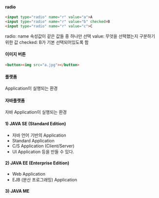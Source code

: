 #### radio
```html
<input type="radio" name="r" value="a">A
<input type="radio" name="r" value="b" checked>B
<input type="radio" name="r" value="c">C
```
radio: name 속성값이 같은 값들 중 하나만 선택
value: 무엇을 선택했는지 구분하기 위한 값
checked: B가 기본 선택되어있도록 함


#### 이미지 버튼
```html
<button><img src="a.jpg"></button>
```

#### 플랫폼
Application이 실행되는 환경

#### 자바플랫폼
자바 Application이 실행되는 환경

#### 1) JAVA SE (Standard Edition)
* 자바 언어 기반의 Application
* Standard Application
*  C/S Application (Client/Server)
*  UI Application
등을 만들 수 있다.

#### 2) JAVA EE (Enterprise Edition)
* Web Application
* EJB (분산 프로그래밍) Application

#### 3) JAVA ME
<!--stackedit_data:
eyJoaXN0b3J5IjpbLTExNzc3NDIxNzksLTExNjQxMzQ0ODJdfQ
==
-->